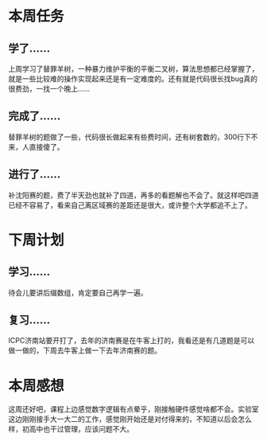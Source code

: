 # 本周任务 #

## 学了…… ##

上周学习了替罪羊树，一种暴力维护平衡的平衡二叉树，算法思想都已经掌握了，就是一些比较难的操作实现起来还是有一定难度的。还有就是代码很长找bug真的很费劲，一找一个晚上……

## 完成了…… ##

替罪羊树的题做了一些，代码很长做起来有些费时间，还有树套数的，300行下不来，人直接傻了。

## 进行了…… ##

补沈阳赛的题，费了半天劲也就补了四道，再多的看题解也不会了。就这样吧四道已经不容易了，看来自己离区域赛的差距还是很大，或许整个大学都追不上了。

# 下周计划 #

## 学习…… ##

待会儿要讲后缀数组，肯定要自己再学一遍。

## 复习…… ##

ICPC济南站要开打了，去年的济南赛是在牛客上打的，我看还是有几道题是可以做一做的，下周去牛客上做一下去年济南赛的题。

# 本周感想 #

这周还好吧，课程上边感觉数字逻辑有点晕乎，刚接触硬件感觉啥都不会。实验室这边刚刚接手大一大二的工作，感觉刚开始还是对付得来的，不知道以后会怎么样，初高中也干过管理，应该问题不大。
